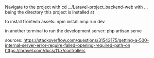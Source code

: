Navigate to the project with cd .../Laravel-project_backend-web with ... being the directory this project is installed at

to install frontedn assets:
 npm install
nmp run dev

in another terminal to run the development server:
php artisan serve



sources:
https://stackoverflow.com/questions/31543175/getting-a-500-internal-server-error-require-failed-opening-required-path-on 
https://laravel.com/docs/11.x/controllers 
